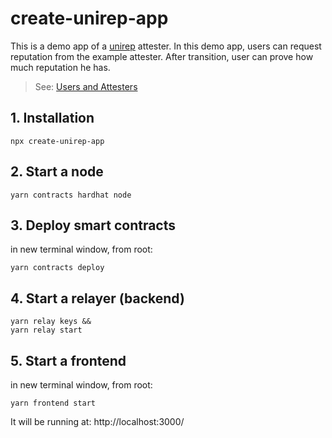 # create-unirep-app

This is a demo app of a [unirep](https://github.com/Unirep/Unirep) attester. In this demo app, users can request reputation from the example attester. After transition, user can prove how much reputation he has.

> See: [Users and Attesters](https://developer.unirep.io/docs/protocol/users-and-attesters)

## 1. Installation

```shell
npx create-unirep-app
```

## 2. Start a node

```shell
yarn contracts hardhat node
```

## 3. Deploy smart contracts

in new terminal window, from root:

```shell
yarn contracts deploy
```

## 4. Start a relayer (backend)

```shell
yarn relay keys &&
yarn relay start
```

## 5. Start a frontend

in new terminal window, from root:

```shell
yarn frontend start
```

It will be running at: http://localhost:3000/
